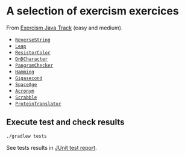# A selection of exercism exercices

From [Exercism Java Track](https://exercism.io/my/tracks/java) (easy and medium).

- [`ReverseString`](https://exercism.io/my/solutions/94d63406dd69406cb1fc99365267dc34)
- [`Leap`](https://exercism.io/my/solutions/84474949b0f249dc83a744bc11c47f44)
- [`ResistorColor`](https://exercism.io/my/solutions/310c5b53b08d46fc8d37b7675ea10930)
- [`DnDCharacter`](https://exercism.io/my/solutions/3cb00a4a112841008c4d9b8b853c1ce1)
- [`PangramChecker`](https://exercism.io/my/solutions/ec760b41b23b47ca9281fcc91fe50aeb)
- [`Hamming`](https://exercism.io/my/solutions/86cb32e95e854fb2b4f6d83bad88cf4a)
- [`Gigasecond`](https://exercism.io/my/solutions/5c9a2df07ee04bcd921701f9d8000062)
- [`SpaceAge`](https://exercism.io/my/solutions/06f6d4d03eba4a589832537614a203ee)
- [`Acronym`](https://exercism.io/my/solutions/921097afee324410a1bbc1281986f817)
- [`Scrabble`](https://exercism.io/my/solutions/9c3536edcc3e47edbb7a2e8dabb885d8)
- [`ProteinTranslator`](https://exercism.io/my/solutions/a1c243522eaf490d95806224614f70fd)

## Execute test and check results

```bash
./gradlew tests
```

See tests results in [JUnit test report](build/reports/tests/test/index.html).
